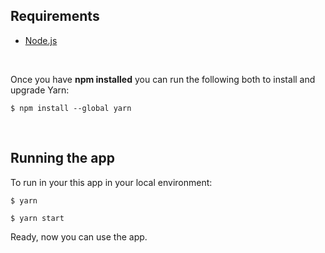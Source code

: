 ## Requirements

- [Node.js](https://nodejs.org/en/)

<br />

Once you have **npm installed** you can run the following both to install and upgrade Yarn:

`$ npm install --global yarn`

<br />

## Running the app

To run in your this app in your local environment:

`$ yarn`

`$ yarn start`

Ready, now you can use the app.
